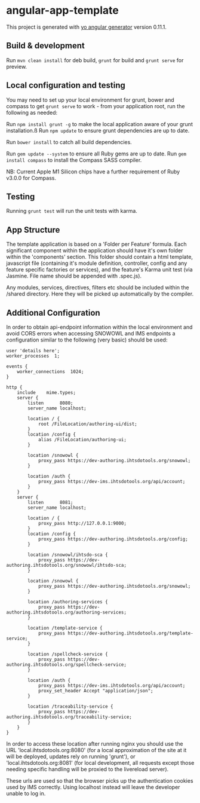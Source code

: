 # angular-app-template

This project is generated with [yo angular generator](https://github.com/yeoman/generator-angular)
version 0.11.1.

## Build & development

Run `mvn clean install` for deb build,  `grunt` for build and `grunt serve` for preview.

## Local configuration and testing

You may need to set up your local environment for grunt, bower and compass to get `grunt serve` to work - from your application root, run the following as needed:

Run `npm install grunt -g` to make the local application aware of your grunt installation.ß
Run `npm update` to ensure grunt dependencies are up to date.

Run `bower install` to catch all build dependencies.

Run `gem update --system` to ensure all Ruby gems are up to date.
Run `gem install compass` to install the Compass SASS compiler.

NB: Current Apple M1 Silicon chips have a further requirement of Ruby v3.0.0 for Compass.

## Testing

Running `grunt test` will run the unit tests with karma.

## App Structure

The template application is based on a 'Folder per Feature' formula. Each significant component within the application should have it's own folder within the 'components' section. This folder should contain a html template, javascript file (containing it's module definition, controller, config and any feature specific factories or services), and the feature's Karma unit test (via Jasmine. File name should be appended with .spec.js). 

Any modules, services, directives, filters etc should be included within the /shared directory. Here they will be picked up automatically by the compiler. 

## Additional Configuration


In order to obtain api-endpoint information within the local environment and avoid CORS errors when accessing SNOWOWL and IMS endpoints a configuration similar to the following (very basic) should be used: 

```
user 'details here';
worker_processes  1;
 
events {
    worker_connections  1024;
}
 
http {
	include    mime.types;
    server {
		listen		8080;
		server_name	localhost;
 
		location / {
			root /FileLocation/authoring-ui/dist;
		}
        location /config {
			alias /FileLocation/authoring-ui;
		}
 
		location /snowowl {
			proxy_pass https://dev-authoring.ihtsdotools.org/snowowl;
		}
        
        location /auth {
			proxy_pass https://dev-ims.ihtsdotools.org/api/account;
		}
	}
	server {
        listen      8081;
        server_name localhost;

        location / {
            proxy_pass http://127.0.0.1:9000;
        }
        location /config {
            proxy_pass https://dev-authoring.ihtsdotools.org/config;
        }
        
        location /snowowl/ihtsdo-sca {
            proxy_pass https://dev-authoring.ihtsdotools.org/snowowl/ihtsdo-sca;
        }

        location /snowowl {
            proxy_pass https://dev-authoring.ihtsdotools.org/snowowl;
        }
        
        location /authoring-services {
            proxy_pass https://dev-authoring.ihtsdotools.org/authoring-services;
        }
        
        location /template-service {
            proxy_pass https://dev-authoring.ihtsdotools.org/template-service;
        }
        
        location /spellcheck-service {
            proxy_pass https://dev-authoring.ihtsdotools.org/spellcheck-service;
        }

        location /auth {
            proxy_pass https://dev-ims.ihtsdotools.org/api/account;
            proxy_set_header Accept "application/json";
        }

        location /traceability-service {
            proxy_pass https://dev-authoring.ihtsdotools.org/traceability-service;
        }
    }
}
```
In order to access these location after running nginx you should use the URL 'local.ihtsdotools.org:8080' (for a local approximation of the site at it will be deployed, updates rely on running 'grunt'), or 'local.ihtsdotools.org:8081' (for local development, all requests except those needing specific handling will be proxied to the livereload server). 

These urls are used so that the browser picks up the authentication cookies used by IMS correctly. Using localhost instead will leave the developer unable to log in. 
